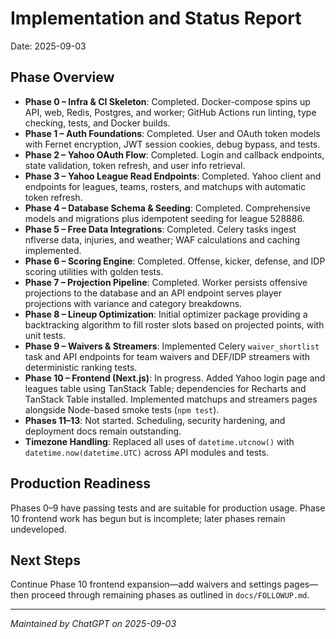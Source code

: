 # Implementation and Status Report

Date: 2025-09-03

## Phase Overview
- **Phase 0 – Infra & CI Skeleton**: Completed. Docker-compose spins up API, web, Redis, Postgres, and worker; GitHub Actions run linting, type checking, tests, and Docker builds.
- **Phase 1 – Auth Foundations**: Completed. User and OAuth token models with Fernet encryption, JWT session cookies, debug bypass, and tests.
- **Phase 2 – Yahoo OAuth Flow**: Completed. Login and callback endpoints, state validation, token refresh, and user info retrieval.
- **Phase 3 – Yahoo League Read Endpoints**: Completed. Yahoo client and endpoints for leagues, teams, rosters, and matchups with automatic token refresh.
- **Phase 4 – Database Schema & Seeding**: Completed. Comprehensive models and migrations plus idempotent seeding for league 528886.
- **Phase 5 – Free Data Integrations**: Completed. Celery tasks ingest nflverse data, injuries, and weather; WAF calculations and caching implemented.
- **Phase 6 – Scoring Engine**: Completed. Offense, kicker, defense, and IDP scoring utilities with golden tests.
- **Phase 7 – Projection Pipeline**: Completed. Worker persists offensive projections to the database and an API endpoint serves player projections with variance and category breakdowns.
- **Phase 8 – Lineup Optimization**: Initial optimizer package providing a backtracking algorithm to fill roster slots based on projected points, with unit tests.
- **Phase 9 – Waivers & Streamers**: Implemented Celery `waiver_shortlist` task and API endpoints for team waivers and DEF/IDP streamers with deterministic ranking tests.
- **Phase 10 – Frontend (Next.js)**: In progress. Added Yahoo login page and leagues table using TanStack Table; dependencies for Recharts and TanStack Table installed. Implemented matchups and streamers pages alongside Node-based smoke tests (`npm test`).
- **Phases 11–13**: Not started. Scheduling, security hardening, and deployment docs remain outstanding.
- **Timezone Handling**: Replaced all uses of `datetime.utcnow()` with `datetime.now(datetime.UTC)` across API modules and tests.

## Production Readiness
Phases 0–9 have passing tests and are suitable for production usage. Phase 10 frontend work has begun but is incomplete; later phases remain undeveloped.

## Next Steps
Continue Phase 10 frontend expansion—add waivers and settings pages—then proceed through remaining phases as outlined in `docs/FOLLOWUP.md`.

---

*Maintained by ChatGPT on 2025-09-03*
